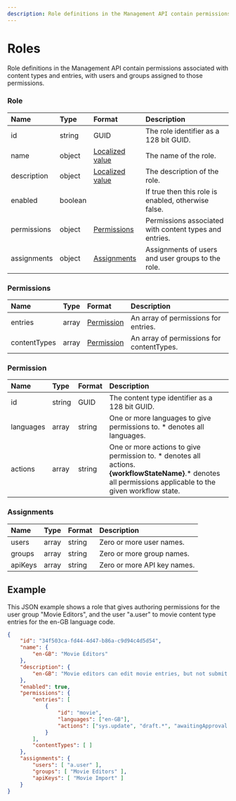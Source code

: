 ```yaml
---
description: Role definitions in the Management API contain permissions associated with content types and entries, with users and groups assigned to those permissions.
---
```

# Roles

Role definitions in the Management API contain permissions associated with content types and entries, with users and groups assigned to those permissions.

### Role

| Name | Type | Format | Description |
| :------- | :--- | :----- | :---------- |
| id | string | GUID | The role identifier as a 128 bit GUID. |
| name | object | [Localized value](/key-concepts/localization.md) | The name of the role. |
| description | object | [Localized value](/key-concepts/localization.md) | The description of the role. |
| enabled | boolean | | If true then this role is enabled, otherwise false. |
| permissions | object | [Permissions](#permissions) | Permissions associated with content types and entries. |
| assignments | object | [Assignments](#assignments) | Assignments of users and user groups to the role. |

### Permissions

| Name | Type | Format | Description |
| :------- | :--- | :----- | :---------- |
| entries | array | [Permission](#permission) | An array of permissions for entries. |
| contentTypes | array | [Permission](#permission) | An array of permissions for contentTypes. |

### Permission
| Name | Type | Format | Description |
| :------- | :--- | :----- | :---------- |
| id | string | GUID | The content type identifier as a 128 bit GUID. |
| languages | array | string | One or more languages to give permissions to. * denotes all languages. |
| actions | array | string | One or more actions to give permission to. * denotes all actions.<br> **{workflowStateName}**.&#42; denotes all permissions applicable to the given workflow state. |

### Assignments
| Name | Type | Format | Description |
| :------- | :--- | :----- | :---------- |
| users | array | string | Zero or more user names. |
| groups | array | string | Zero or more group names. |
| apiKeys | array | string | Zero or more API key names. |

## Example

This JSON example shows a role that gives authoring permissions for the user group "Movie Editors", and the user "a.user" to movie content type entries for the en-GB language code.

```json
{
    "id": "34f503ca-fd44-4d47-b86a-c9d94c4d5d54",
    "name": {
        "en-GB": "Movie Editors"
    },
    "description": {
        "en-GB": "Movie editors can edit movie entries, but not submit or approve them"
    },
    "enabled": true,
    "permissions": {
        "entries": [
            {
                "id": "movie",
                "languages": ["en-GB"],
                "actions": ["sys.update", "draft.*", "awaitingApproval.revoke"]
            }
        ],
        "contentTypes": [ ]
    },
    "assignments": {
        "users": [ "a.user" ],
        "groups": [ "Movie Editors" ],
        "apiKeys": [ "Movie Import" ]
    }
}
```

